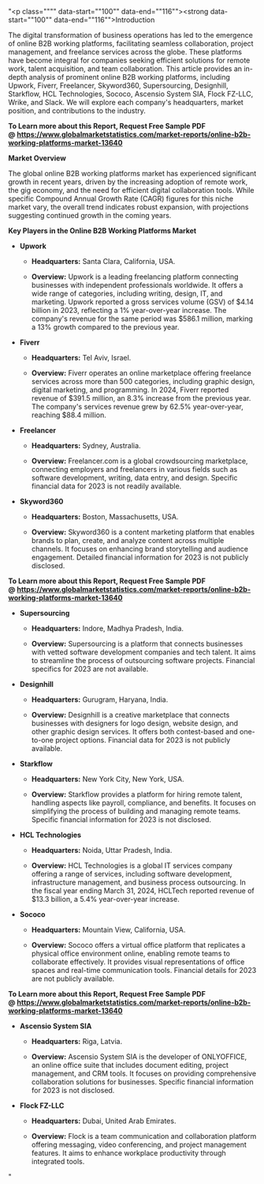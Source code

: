 "<p class="""" data-start=""100"" data-end=""116""><strong data-start=""100"" data-end=""116"">Introduction</strong></p>
<p class="""" data-start=""118"" data-end=""313""><span class=""relative -mx-px my-[-0.2rem] rounded-sm px-px py-[0.2rem]"">The digital transformation of business operations has led to the emergence of online B2B working platforms, facilitating seamless collaboration, project management, and freelance services across the globe.</span> <span class=""relative -mx-px my-[-0.2rem] rounded-sm px-px py-[0.2rem]"">These platforms have become integral for companies seeking efficient solutions for remote work, talent acquisition, and team collaboration.</span> <span class=""relative -mx-px my-[-0.2rem] rounded-sm px-px py-[0.2rem]"">This article provides an in-depth analysis of prominent online B2B working platforms, including Upwork, Fiverr, Freelancer, Skyword360, Supersourcing, Designhill, Starkflow, HCL Technologies, Sococo, Ascensio System SIA, Flock FZ-LLC, Wrike, and Slack.</span> <span class=""relative -mx-px my-[-0.2rem] rounded-sm px-px py-[0.2rem]"">We will explore each company's headquarters, market position, and contributions to the industry.</span></p>
<p class="""" data-start=""118"" data-end=""313""><strong>To Learn more about this Report, Request Free Sample PDF @&nbsp;<a href=""https://www.globalmarketstatistics.com/market-reports/online-b2b-working-platforms-market-13640"">https://www.globalmarketstatistics.com/market-reports/online-b2b-working-platforms-market-13640</a></strong></p>
<p class="""" data-start=""315"" data-end=""334""><strong data-start=""315"" data-end=""334"">Market Overview</strong></p>
<p class="""" data-start=""336"" data-end=""455""><span class=""relative -mx-px my-[-0.2rem] rounded-sm px-px py-[0.2rem]"">The global online B2B working platforms market has experienced significant growth in recent years, driven by the increasing adoption of remote work, the gig economy, and the need for efficient digital collaboration tools.</span> <span class=""relative -mx-px my-[-0.2rem] rounded-sm px-px py-[0.2rem]"">While specific Compound Annual Growth Rate (CAGR) figures for this niche market vary, the overall trend indicates robust expansion, with projections suggesting continued growth in the coming years.</span></p>
<p class="""" data-start=""457"" data-end=""515""><strong data-start=""457"" data-end=""515"">Key Players in the Online B2B Working Platforms Market</strong></p>
<ul data-start=""517"" data-end=""4108"">
<li class="""" data-start=""517"" data-end=""906"">
<p class="""" data-start=""520"" data-end=""530""><strong data-start=""520"" data-end=""530"">Upwork</strong></p>
<ul data-start=""535"" data-end=""906"">
<li class="""" data-start=""535"" data-end=""640"">
<p class="""" data-start=""537"" data-end=""640""><strong data-start=""537"" data-end=""554"">Headquarters:</strong> <span class=""relative -mx-px my-[-0.2rem] rounded-sm px-px py-[0.2rem]"">Santa Clara, California, USA.</span></p>
</li>
<li class="""" data-start=""645"" data-end=""906"">
<p class="""" data-start=""647"" data-end=""906""><strong data-start=""647"" data-end=""660"">Overview:</strong> <span class=""relative -mx-px my-[-0.2rem] rounded-sm px-px py-[0.2rem]"">Upwork is a leading freelancing platform connecting businesses with independent professionals worldwide.</span> <span class=""relative -mx-px my-[-0.2rem] rounded-sm px-px py-[0.2rem]"">It offers a wide range of categories, including writing, design, IT, and marketing.</span> <span class=""relative -mx-px my-[-0.2rem] rounded-sm px-px py-[0.2rem]"">Upwork reported a gross services volume (GSV) of $4.14 billion in 2023, reflecting a 1% year-over-year increase.</span> <span class=""relative -mx-px my-[-0.2rem] rounded-sm px-px py-[0.2rem]"">The company's revenue for the same period was $586.1 million, marking a 13% growth compared to the previous year.</span></p>
</li>
</ul>
</li>
<li class="""" data-start=""908"" data-end=""1257"">
<p class="""" data-start=""911"" data-end=""921""><strong data-start=""911"" data-end=""921"">Fiverr</strong></p>
<ul data-start=""926"" data-end=""1257"">
<li class="""" data-start=""926"" data-end=""1031"">
<p class="""" data-start=""928"" data-end=""1031""><strong data-start=""928"" data-end=""945"">Headquarters:</strong> <span class=""relative -mx-px my-[-0.2rem] rounded-sm px-px py-[0.2rem]"">Tel Aviv, Israel.</span></p>
</li>
<li class="""" data-start=""1036"" data-end=""1257"">
<p class="""" data-start=""1038"" data-end=""1257""><strong data-start=""1038"" data-end=""1051"">Overview:</strong> <span class=""relative -mx-px my-[-0.2rem] rounded-sm px-px py-[0.2rem]"">Fiverr operates an online marketplace offering freelance services across more than 500 categories, including graphic design, digital marketing, and programming.</span> <span class=""relative -mx-px my-[-0.2rem] rounded-sm px-px py-[0.2rem]"">In 2024, Fiverr reported revenue of $391.5 million, an 8.3% increase from the previous year.</span> <span class=""relative -mx-px my-[-0.2rem] rounded-sm px-px py-[0.2rem]"">The company's services revenue grew by 62.5% year-over-year, reaching $88.4 million.</span></p>
</li>
</ul>
</li>
<li class="""" data-start=""1259"" data-end=""1532"">
<p class="""" data-start=""1262"" data-end=""1276""><strong data-start=""1262"" data-end=""1276"">Freelancer</strong></p>
<ul data-start=""1281"" data-end=""1532"">
<li class="""" data-start=""1281"" data-end=""1386"">
<p class="""" data-start=""1283"" data-end=""1386""><strong data-start=""1283"" data-end=""1300"">Headquarters:</strong> <span class=""relative -mx-px my-[-0.2rem] rounded-sm px-px py-[0.2rem]"">Sydney, Australia.</span></p>
</li>
<li class="""" data-start=""1391"" data-end=""1532"">
<p class="""" data-start=""1393"" data-end=""1532""><strong data-start=""1393"" data-end=""1406"">Overview:</strong> <span class=""relative -mx-px my-[-0.2rem] rounded-sm px-px py-[0.2rem]"">Freelancer.com is a global crowdsourcing marketplace, connecting employers and freelancers in various fields such as software development, writing, data entry, and design.</span> <span class=""relative -mx-px my-[-0.2rem] rounded-sm px-px py-[0.2rem]"">Specific financial data for 2023 is not readily available.</span></p>
</li>
</ul>
</li>
<li class="""" data-start=""1534"" data-end=""1847"">
<p class="""" data-start=""1537"" data-end=""1551""><strong data-start=""1537"" data-end=""1551"">Skyword360</strong></p>
<ul data-start=""1556"" data-end=""1847"">
<li class="""" data-start=""1556"" data-end=""1661"">
<p class="""" data-start=""1558"" data-end=""1661""><strong data-start=""1558"" data-end=""1575"">Headquarters:</strong> <span class=""relative -mx-px my-[-0.2rem] rounded-sm px-px py-[0.2rem]"">Boston, Massachusetts, USA.</span></p>
</li>
<li class="""" data-start=""1666"" data-end=""1847"">
<p class="""" data-start=""1668"" data-end=""1847""><strong data-start=""1668"" data-end=""1681"">Overview:</strong> <span class=""relative -mx-px my-[-0.2rem] rounded-sm px-px py-[0.2rem]"">Skyword360 is a content marketing platform that enables brands to plan, create, and analyze content across multiple channels.</span> <span class=""relative -mx-px my-[-0.2rem] rounded-sm px-px py-[0.2rem]"">It focuses on enhancing brand storytelling and audience engagement.</span> <span class=""relative -mx-px my-[-0.2rem] rounded-sm px-px py-[0.2rem]"">Detailed financial information for 2023 is not publicly disclosed.</span></p>
</li>
</ul>
</li>
</ul>
<p><strong data-start=""1852"" data-end=""1869""><strong>To Learn more about this Report, Request Free Sample PDF @&nbsp;<a href=""https://www.globalmarketstatistics.com/market-reports/online-b2b-working-platforms-market-13640"">https://www.globalmarketstatistics.com/market-reports/online-b2b-working-platforms-market-13640</a></strong></strong></p>
<ul data-start=""517"" data-end=""4108"">
<li class="""" data-start=""1849"" data-end=""2165"">
<p class="""" data-start=""1852"" data-end=""1869""><strong data-start=""1852"" data-end=""1869"">Supersourcing</strong></p>
<ul data-start=""1874"" data-end=""2165"">
<li class="""" data-start=""1874"" data-end=""1979"">
<p class="""" data-start=""1876"" data-end=""1979""><strong data-start=""1876"" data-end=""1893"">Headquarters:</strong> <span class=""relative -mx-px my-[-0.2rem] rounded-sm px-px py-[0.2rem]"">Indore, Madhya Pradesh, India.</span></p>
</li>
<li class="""" data-start=""1984"" data-end=""2165"">
<p class="""" data-start=""1986"" data-end=""2165""><strong data-start=""1986"" data-end=""1999"">Overview:</strong> <span class=""relative -mx-px my-[-0.2rem] rounded-sm px-px py-[0.2rem]"">Supersourcing is a platform that connects businesses with vetted software development companies and tech talent.</span> <span class=""relative -mx-px my-[-0.2rem] rounded-sm px-px py-[0.2rem]"">It aims to streamline the process of outsourcing software projects.</span> <span class=""relative -mx-px my-[-0.2rem] rounded-sm px-px py-[0.2rem]"">Financial specifics for 2023 are not available.</span></p>
</li>
</ul>
</li>
<li class="""" data-start=""2167"" data-end=""2480"">
<p class="""" data-start=""2170"" data-end=""2184""><strong data-start=""2170"" data-end=""2184"">Designhill</strong></p>
<ul data-start=""2189"" data-end=""2480"">
<li class="""" data-start=""2189"" data-end=""2294"">
<p class="""" data-start=""2191"" data-end=""2294""><strong data-start=""2191"" data-end=""2208"">Headquarters:</strong> <span class=""relative -mx-px my-[-0.2rem] rounded-sm px-px py-[0.2rem]"">Gurugram, Haryana, India.</span></p>
</li>
<li class="""" data-start=""2299"" data-end=""2480"">
<p class="""" data-start=""2301"" data-end=""2480""><strong data-start=""2301"" data-end=""2314"">Overview:</strong> <span class=""relative -mx-px my-[-0.2rem] rounded-sm px-px py-[0.2rem]"">Designhill is a creative marketplace that connects businesses with designers for logo design, website design, and other graphic design services.</span> <span class=""relative -mx-px my-[-0.2rem] rounded-sm px-px py-[0.2rem]"">It offers both contest-based and one-to-one project options.</span> <span class=""relative -mx-px my-[-0.2rem] rounded-sm px-px py-[0.2rem]"">Financial data for 2023 is not publicly available.</span></p>
</li>
</ul>
</li>
<li class="""" data-start=""2482"" data-end=""2794"">
<p class="""" data-start=""2485"" data-end=""2498""><strong data-start=""2485"" data-end=""2498"">Starkflow</strong></p>
<ul data-start=""2503"" data-end=""2794"">
<li class="""" data-start=""2503"" data-end=""2608"">
<p class="""" data-start=""2505"" data-end=""2608""><strong data-start=""2505"" data-end=""2522"">Headquarters:</strong> <span class=""relative -mx-px my-[-0.2rem] rounded-sm px-px py-[0.2rem]"">New York City, New York, USA.</span></p>
</li>
<li class="""" data-start=""2613"" data-end=""2794"">
<p class="""" data-start=""2615"" data-end=""2794""><strong data-start=""2615"" data-end=""2628"">Overview:</strong> <span class=""relative -mx-px my-[-0.2rem] rounded-sm px-px py-[0.2rem]"">Starkflow provides a platform for hiring remote talent, handling aspects like payroll, compliance, and benefits.</span> <span class=""relative -mx-px my-[-0.2rem] rounded-sm px-px py-[0.2rem]"">It focuses on simplifying the process of building and managing remote teams.</span> <span class=""relative -mx-px my-[-0.2rem] rounded-sm px-px py-[0.2rem]"">Specific financial information for 2023 is not disclosed.</span></p>
</li>
</ul>
</li>
<li class="""" data-start=""2796"" data-end=""3115"">
<p class="""" data-start=""2799"" data-end=""2819""><strong data-start=""2799"" data-end=""2819"">HCL Technologies</strong></p>
<ul data-start=""2824"" data-end=""3115"">
<li class="""" data-start=""2824"" data-end=""2929"">
<p class="""" data-start=""2826"" data-end=""2929""><strong data-start=""2826"" data-end=""2843"">Headquarters:</strong> <span class=""relative -mx-px my-[-0.2rem] rounded-sm px-px py-[0.2rem]"">Noida, Uttar Pradesh, India.</span></p>
</li>
<li class="""" data-start=""2934"" data-end=""3115"">
<p class="""" data-start=""2936"" data-end=""3115""><strong data-start=""2936"" data-end=""2949"">Overview:</strong> <span class=""relative -mx-px my-[-0.2rem] rounded-sm px-px py-[0.2rem]"">HCL Technologies is a global IT services company offering a range of services, including software development, infrastructure management, and business process outsourcing.</span> <span class=""relative -mx-px my-[-0.2rem] rounded-sm px-px py-[0.2rem]"">In the fiscal year ending March 31, 2024, HCLTech reported revenue of $13.3 billion, a 5.4% year-over-year increase.</span></p>
</li>
</ul>
</li>
<li class="""" data-start=""3117"" data-end=""3426"">
<p class="""" data-start=""3120"" data-end=""3130""><strong data-start=""3120"" data-end=""3130"">Sococo</strong></p>
<ul data-start=""3135"" data-end=""3426"">
<li class="""" data-start=""3135"" data-end=""3240"">
<p class="""" data-start=""3137"" data-end=""3240""><strong data-start=""3137"" data-end=""3154"">Headquarters:</strong> <span class=""relative -mx-px my-[-0.2rem] rounded-sm px-px py-[0.2rem]"">Mountain View, California, USA.</span></p>
</li>
<li class="""" data-start=""3245"" data-end=""3426"">
<p class="""" data-start=""3247"" data-end=""3426""><strong data-start=""3247"" data-end=""3260"">Overview:</strong> <span class=""relative -mx-px my-[-0.2rem] rounded-sm px-px py-[0.2rem]"">Sococo offers a virtual office platform that replicates a physical office environment online, enabling remote teams to collaborate effectively.</span> <span class=""relative -mx-px my-[-0.2rem] rounded-sm px-px py-[0.2rem]"">It provides visual representations of office spaces and real-time communication tools.</span> <span class=""relative -mx-px my-[-0.2rem] rounded-sm px-px py-[0.2rem]"">Financial details for 2023 are not publicly available.</span></p>
</li>
</ul>
</li>
</ul>
<p><strong data-start=""3432"" data-end=""3455""><strong>To Learn more about this Report, Request Free Sample PDF @&nbsp;<a href=""https://www.globalmarketstatistics.com/market-reports/online-b2b-working-platforms-market-13640"">https://www.globalmarketstatistics.com/market-reports/online-b2b-working-platforms-market-13640</a></strong></strong></p>
<ul data-start=""517"" data-end=""4108"">
<li class="""" data-start=""3428"" data-end=""3793"">
<p class="""" data-start=""3432"" data-end=""3455""><strong data-start=""3432"" data-end=""3455"">Ascensio System SIA</strong></p>
<ul data-start=""3461"" data-end=""3793"">
<li class="""" data-start=""3461"" data-end=""3494"">
<p class="""" data-start=""3463"" data-end=""3494""><strong data-start=""3463"" data-end=""3480"">Headquarters:</strong> Riga, Latvia.</p>
</li>
<li class="""" data-start=""3500"" data-end=""3793"">
<p class="""" data-start=""3502"" data-end=""3793""><strong data-start=""3502"" data-end=""3515"">Overview:</strong> Ascensio System SIA is the developer of ONLYOFFICE, an online office suite that includes document editing, project management, and CRM tools. It focuses on providing comprehensive collaboration solutions for businesses. Specific financial information for 2023 is not disclosed.</p>
</li>
</ul>
</li>
<li class="""" data-start=""3795"" data-end=""4108"">
<p class="""" data-start=""3799"" data-end=""3815""><strong data-start=""3799"" data-end=""3815"">Flock FZ-LLC</strong></p>
<ul data-start=""3821"" data-end=""4108"">
<li class="""" data-start=""3821"" data-end=""3869"">
<p class="""" data-start=""3823"" data-end=""3869""><strong data-start=""3823"" data-end=""3840"">Headquarters:</strong> Dubai, United Arab Emirates.</p>
</li>
<li class="""" data-start=""3875"" data-end=""4108"">
<p class="""" data-start=""3877"" data-end=""4108""><strong data-start=""3877"" data-end=""3890"">Overview:</strong> Flock is a team communication and collaboration platform offering messaging, video conferencing, and project management features. It aims to enhance workplace productivity through integrated tools.</p>
</li>
</ul>
</li>
</ul>"
